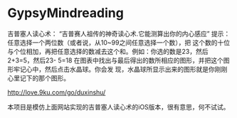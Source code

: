 # GypsyMindreading
吉普塞人读心术：
“吉普赛人祖传的神奇读心术.它能测算出你的内心感应”
提示：	
任意选择一个两位数（或者说，从10~99之间任意选择一个数），把 这个数的十位与个位相加，再把任意选择的数减去这个和。例如：你选的数是23，然后2+3=5，然后23- 5=18
在图表中找出与最后得出的数所相应的图形，并把这个图形牢记心中，然后点击水晶球。你会发 现，水晶球所显示出来的图形就是你刚刚心里记下的那个图形。

http://love.9ku.com/go/duxinshu/

本项目是模仿上面网站实现的吉普塞人读心术的iOS版本，很有意思，何不试试。
